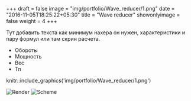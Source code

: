 +++
draft = false
image = "img/portfolio/Wave_reducer/1.png"
date = "2016-11-05T18:25:22+05:30"
title = "Wave reducer"
showonlyimage = false
weight = 4
+++

Тут добавить текста как минимум нахера он нужен, характеристики и пару формул или там скрин расчета.

* Обороты
* Мощность
* Вес
* Тп

knitr::include_graphics('img/portfolio/Wave_reducer/1.png')

![Render][1]
![Scheme][2]

[1]: img/portfolio/Wave_reducer/1.png "Render"
[2]: img/portfolio/Wave_reducer/2.png "Scheme"